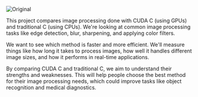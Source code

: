 ![Original](https://github.com/ishaanagarwal11/CUDA-image-processing/assets/88430227/5b763585-b5d2-4595-8bae-0a56bffeab82)


This project compares image processing done with CUDA C (using GPUs) and traditional C (using CPUs). We're looking at common image processing tasks like edge detection, blur, sharpening, and applying color filters.

We want to see which method is faster and more efficient. We'll measure things like how long it takes to process images, how well it handles different image sizes, and how it performs in real-time applications.

By comparing CUDA C and traditional C, we aim to understand their strengths and weaknesses. This will help people choose the best method for their image processing needs, which could improve tasks like object recognition and medical diagnostics.
